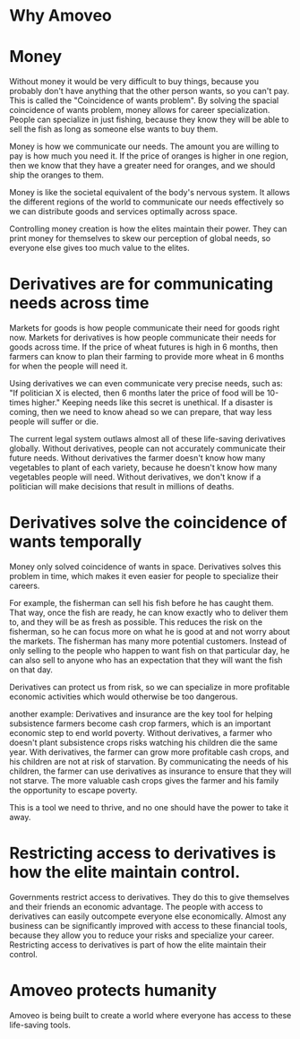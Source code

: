 # Why Amoveo


# Money

Without money it would be very difficult to buy things, because you probably don't have anything that the other person wants, so you can't pay. This is called the "Coincidence of wants problem".
By solving the spacial coincidence of wants problem, money allows for career specialization. People can specialize in just fishing, because they know they will be able to sell the fish as long as someone else wants to buy them.

Money is how we communicate our needs. The amount you are willing to pay is how much you need it.
If the price of oranges is higher in one region, then we know that they have a greater need for oranges, and we should ship the oranges to them.

Money is like the societal equivalent of the body's nervous system. It allows the different regions of the world to communicate our needs effectively so we can distribute goods and services optimally across space.

Controlling money creation is how the elites maintain their power. They can print money for themselves to skew our perception of global needs, so everyone else gives too much value to the elites.


# Derivatives are for communicating needs across time

Markets for goods is how people communicate their need for goods right now.
Markets for derivatives is how people communicate their needs for goods across time. If the price of wheat futures is high in 6 months, then farmers can know to plan their farming to provide more wheat in 6 months for when the people will need it.

Using derivatives we can even communicate very precise needs, such as: "If politician X is elected, then 6 months later the price of food will be 10-times higher."
Keeping needs like this secret is unethical.
If a disaster is coming, then we need to know ahead so we can prepare, that way less people will suffer or die.

The current legal system outlaws almost all of these life-saving derivatives globally. 
Without derivatives, people can not accurately communicate their future needs.
Without derivatives the farmer doesn't know how many vegetables to plant of each variety, because he doesn't know how many vegetables people will need.
Without derivatives, we don't know if a politician will make decisions that result in millions of deaths.


# Derivatives solve the coincidence of wants temporally

Money only solved coincidence of wants in space. Derivatives solves this problem in time, which makes it even easier for people to specialize their careers.

For example, the fisherman can sell his fish before he has caught them.
That way, once the fish are ready, he can know exactly who to deliver them to, and they will be as fresh as possible.
This reduces the risk on the fisherman, so he can focus more on what he is good at and not worry about the markets.
The fisherman has many more potential customers. Instead of only selling to the people who happen to want fish on that particular day, he can also sell to anyone who has an expectation that they will want the fish on that day.

Derivatives can protect us from risk, so we can specialize in more profitable economic activities which would otherwise be too dangerous.

another example:
Derivatives and insurance are the key tool for helping subsistence farmers become cash crop farmers, which is an important economic step to end world poverty.
Without derivatives, a farmer who doesn't plant subsistence crops risks watching his children die the same year.
With derivatives, the farmer can grow more profitable cash crops, and his children are not at risk of starvation. By communicating the needs of his children, the farmer can use derivatives as insurance to ensure that they will not starve.
The more valuable cash crops gives the farmer and his family the opportunity to escape poverty.

This is a tool we need to thrive, and no one should have the power to take it away.


# Restricting access to derivatives is how the elite maintain control.

Governments restrict access to derivatives. They do this to give themselves and their friends an economic advantage.
The people with access to derivatives can easily outcompete everyone else economically. Almost any business can be significantly improved with access to these financial tools, because they allow you to reduce your risks and specialize your career.
Restricting access to derivatives is part of how the elite maintain their control.


# Amoveo protects humanity

Amoveo is being built to create a world where everyone has access to these life-saving tools.

